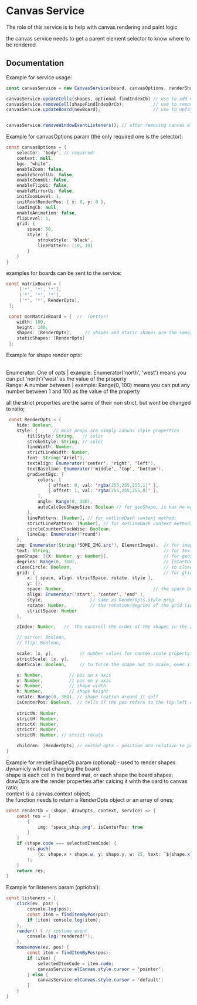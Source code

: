 # Canvas Service
The role of this service is to help with canvas rendering and paint logic

the canvas service needs to get a parent element selector to know where to be rendered

## Documentation

Example for service usage:
```javascript
const canvasService = new CanvasService(board, canvasOptions, renderShapeCb, listeners);

canvasService.updateCells(shapes, optional findIndexCb) // use to add new shapes / update an existed ones
canvasService.removeCell(shapeFindIndexOrCb);           // use to remove shape 
canvasService.updateBoard(newBoard);                    // use to upfate the given board


canvasService.removeWindowEventListeners(); // after removing canvas element / destroy

```

Example for canvasOptions param (the only required one is the selector):
```java script
const canvasOptions = { 
    selector: 'body', // required!
    context: null,
    bgc: 'white',
    enableZoom: false,
    enableScrollUi: false,
    enableZoomUi: false,
    enableFlipUi: false,
    enableMirrorUi: false,
    initZoomLevel: 1,
    initRootRenderPos: { x: 0, y: 0 },
    loadImgCb: null,
    enableAnimation: false,
    flipLevel: 1,
    grid: {
        space: 50,
        style: {
            strokeStyle: 'black',
            linePattern: [10, 10]
        }
    }
}
```


examples for boards can be sent to the service:
```java script
const matrixBoard = [
     ['*', '*', '*'],
     ['*', '*', '*'],
     ['*', '*', RenderOpts],
 ];

 const nonMatrixBoard = {  //  (better)
    width: 100,
    height: 100,
    shapes: [RenderOpts],     // shapes and static shapes are the same, but shapes are dynamicly rendered in each render
    staticShapes: [RenderOpts]
 };
```

Example for shape render opts:

<br /> Enumerator: One of opts | example: Enumerator('north', 'west') means you can put 'north'/'west' as the value of the property
<br /> Range: A number between | example: Range(0, 100) means you can put any number between 1 and 100 as the value of the property

all the strict properties are the same of their non strict, but wont be changed to ratio;


```java script
 const RenderOpts = {
    hide: Boolean,
    style: {      // most props are simply canvas style properties 
        fillStyle: String,   // color
        strokeStyle: String, // color
        lineWidth: Number,
        strictLineWidth: Number,
        font: String('Ariel'),
        textAlign: Enumerator('center', 'right', 'left'),
        textBaseline: Enumerator('middle', 'top', 'bottom'),
        gradientBgc: {
            colors: [
                { offset: 0, val: 'rgba(255,255,255,1)' },
                { offset: 1, val: 'rgba(255,255,255,0)' },
            ],
            angle: Range(0, 360),
            autoCalcGeoShapeSize: Boolean // for geoShape, is has no w/h properties so needed to auto calc
        },
        linePattern: [Number], // for setLineDash context method;
        strictLinePattern: [Number], // for setLineDash context method;
        circleCounterClockWise: Boolean,
        lineCap: Enumerator('round')
    },
    img: Enumerator(String('SOME_IMG.src'), ElementImage),  // for image rendering
    text: String,                                           // for text rendernig
    geoShape: [{X: Number, y: Number}],                     // for geoshape rendering
    degries: Range(0, 360),                                 // [StartDeg, endDeg]     // for circle rendering
    closeCircle: Boolean,                                   // to close the circle to its center
    grid: {                                                 // for grid lines rendering inside the shape (paints a rect)
        x: { space, align, strictSpace, rotate, style }, 
        y: {}, 
        space: Number,                                  // the space between the grid lines
        align: Enumerator('start', 'center', 'end' ),
        style,                  // same as RenderOpts.style prop
        rotate: Number,         // the rotation/degries of the grid lines; STILL IN DEVELOPMENT;
        strictSpace: Number
    },

    zIndex: Number,   //  the controll the order of the shapes in the z axis;

    // mirror: Boolean,        
    // flip: Boolean,

    scale: [x, y],          // number values for contex.scale property
    strictScale: [x, y],
    dontScale: Boolean,     // to force the shape not to scale, even if canvas rotated 

    x: Number,          // pos on x axis
    y: Number,          // pos on y axis
    w: Number,          // shape width
    h: Number,          // shape height
    rotate: Range(0, 360), // shape roation around it self
    isCenterPos: Boolean,  // tells if the pos refers to the top-left corner or, if true, to its center
    
    strictW: Number,
    strictH: Number,
    strictX: Number,
    strictY: Number,
    strictR: Number, // strict rotate

    children: [RenderOpts] // nested opts - position are relative to parent, no rotation; works fine for cercle and geoShape (as children)
}
```


Example for renderShapeCb param (optional) - used to render shapes dynamicly without changing the board:
<br />shape is each cell in the board mat, or each shape the board shapes;
<br />drawOpts are the render properties after calcing it whth the oard to canvas ratio;
<br />context is a canvas.context object;
<br />the function needs to return a RenderOpts object or an array of ones;
```java script
const renderCb = (shape, drawOpts, context, service) => {
    const res = [
        {
            img: 'space_ship.png', isCenterPos: true
        }
    ]
    if (shape.code === selectedItemCode) {
        res.push(
            {x: shape.x + shape.w, y: shape.y, w: 25, text: `${shape.x}, ${shape.y}`}
        );
    }
    return res;
}
```


Example for listeners param (optiobal):
```java script
const listeners = {
    click(ev, pos) {
        console.log(pos);
        const item = findItemByPos(pos);
        if (item) console.log(item);
    },
    render() { // costume event
        console.log('rendered!');
    },
    mousemove(ev, pos) {
        const item = findItemByPos(pos);
        if (item) {
            selectedItemCode = item.code;
            canvasService.elCanvas.style.cursor = 'pointer';
        } else {
            canvasService.elCanvas.style.cursor = 'default';
        }
    }
}
```